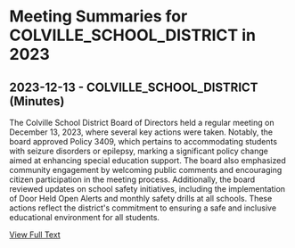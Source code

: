 # Meeting Summaries for COLVILLE_SCHOOL_DISTRICT in 2023

## 2023-12-13 - COLVILLE_SCHOOL_DISTRICT (Minutes)

The Colville School District Board of Directors held a regular meeting on December 13, 2023, where several key actions were taken. Notably, the board approved Policy 3409, which pertains to accommodating students with seizure disorders or epilepsy, marking a significant policy change aimed at enhancing special education support. The board also emphasized community engagement by welcoming public comments and encouraging citizen participation in the meeting process. Additionally, the board reviewed updates on school safety initiatives, including the implementation of Door Held Open Alerts and monthly safety drills at all schools. These actions reflect the district's commitment to ensuring a safe and inclusive educational environment for all students.

[View Full Text](https://raw.githubusercontent.com/VoronoiPerspectives/WashingtonStateSchoolBoardExplorer/refs/heads/main/data/countries/usa/states/wa/counties/stevens/school_boards/colville_school_district/2023/processed/2023-12-13-decemberregularboardmeeting-minutes.txt)

